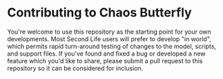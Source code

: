 # Contributing to Chaos Butterfly

You're welcome to use this repository as the starting point for your own
developments.  Most Second Life users will prefer to develop "in world",
which permits rapid turn-around testing of changes to the model, scripts,
and support files.  If you've found and fixed a bug or developed a new
feature which you'd like to share, please submit a pull request to this
repository so it can be considered for inclusion.
